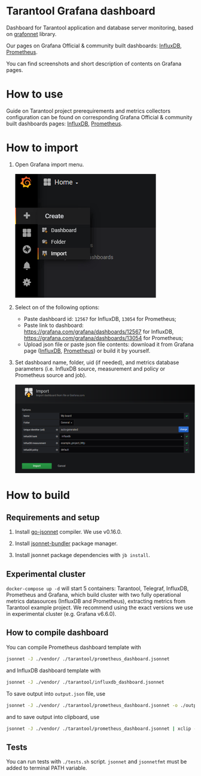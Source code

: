 # Tarantool Grafana dashboard

Dashboard for Tarantool application and database server monitoring, based on [grafonnet](https://github.com/grafana/grafonnet-lib) library.

Our pages on Grafana Official & community built dashboards: [InfluxDB](https://grafana.com/grafana/dashboards/12567), [Prometheus](https://grafana.com/grafana/dashboards/13054).

You can find screenshots and short description of contents on Grafana pages.

# How to use

Guide on Tarantool project prerequirements and metrics collectors configuration can be found on corresponding Grafana Official & community built dashboards pages: [InfluxDB](https://grafana.com/grafana/dashboards/12567), [Prometheus](https://grafana.com/grafana/dashboards/13054).

# How to import

1. Open Grafana import menu.
<br/><br/>![Grafana import button in v6.6.0](./docs/grafana_import_v6.png)

1. Select on of the following options:
    * Paste dashboard id: `12567` for InfluxDB, `13054` for Prometheus;
    * Paste link to dashboard: https://grafana.com/grafana/dashboards/12567 for InfluxDB, https://grafana.com/grafana/dashboards/13054 for Prometheus;
    * Upload json file or paste json file contents: download it from Grafana page ([InfluxDB](https://grafana.com/grafana/dashboards/12567), [Prometheus](https://grafana.com/grafana/dashboards/13054)) or build it by yourself.

1. Set dashboard name, folder, uid (if needed), and metrics database parameters (i.e. InfluxDB source, measurement and policy or Prometheus source and job).
<br/><br/>![Grafana import setup in v6.6.0 for InfluxDB](./docs/grafana_import_setup_v6.png)

# How to build

## Requirements and setup

1. Install [go-jsonnet](https://github.com/google/go-jsonnet) compiler. We use v0.16.0. 

1. Install [jsonnet-bundler](https://github.com/jsonnet-bundler/jsonnet-bundler) package manager.

1. Install jsonnet package dependencies with ```jb install```.

## Experimental cluster

```docker-compose up -d``` will start 5 containers: Tarantool, Telegraf, InfluxDB, Prometheus and Grafana, which build cluster with two fully operational metrics datasources (InfluxDB and Prometheus), extracting metrics from Tarantool example project. We recommend using the exact versions we use in experimental cluster (e.g. Grafana v6.6.0). 

## How to compile dashboard

You can compile Prometheus dashboard template with
```bash
jsonnet -J ./vendor/ ./tarantool/prometheus_dashboard.jsonnet
```
and InfluxDB dashboard template with
```bash
jsonnet -J ./vendor/ ./tarantool/influxdb_dashboard.jsonnet
```

To save output into `output.json` file, use
```bash
jsonnet -J ./vendor/ ./tarantool/prometheus_dashboard.jsonnet -o ./output.json
```
and to save output into clipboard, use
```bash
jsonnet -J ./vendor/ ./tarantool/prometheus_dashboard.jsonnet | xclip -selection clipboard
```

## Tests

You can run tests with `./tests.sh` script. `jsonnet` and `jsonnetfmt` must be added to terminal PATH variable.
